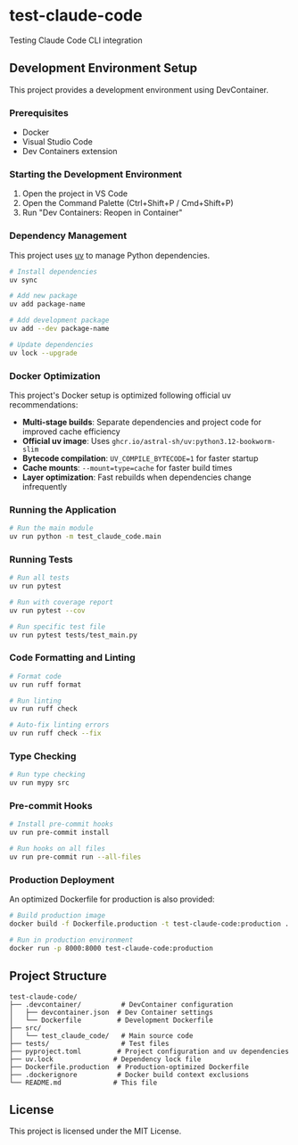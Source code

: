 # test-claude-code

Testing Claude Code CLI integration

## Development Environment Setup

This project provides a development environment using DevContainer.

### Prerequisites

- Docker
- Visual Studio Code
- Dev Containers extension

### Starting the Development Environment

1. Open the project in VS Code
2. Open the Command Palette (Ctrl+Shift+P / Cmd+Shift+P)
3. Run "Dev Containers: Reopen in Container"

### Dependency Management

This project uses [uv](https://docs.astral.sh/uv/) to manage Python dependencies.

```bash
# Install dependencies
uv sync

# Add new package
uv add package-name

# Add development package
uv add --dev package-name

# Update dependencies
uv lock --upgrade
```

### Docker Optimization

This project's Docker setup is optimized following official uv recommendations:

- **Multi-stage builds**: Separate dependencies and project code for improved cache efficiency
- **Official uv image**: Uses `ghcr.io/astral-sh/uv:python3.12-bookworm-slim`
- **Bytecode compilation**: `UV_COMPILE_BYTECODE=1` for faster startup
- **Cache mounts**: `--mount=type=cache` for faster build times
- **Layer optimization**: Fast rebuilds when dependencies change infrequently

### Running the Application

```bash
# Run the main module
uv run python -m test_claude_code.main
```

### Running Tests

```bash
# Run all tests
uv run pytest

# Run with coverage report
uv run pytest --cov

# Run specific test file
uv run pytest tests/test_main.py
```

### Code Formatting and Linting

```bash
# Format code
uv run ruff format

# Run linting
uv run ruff check

# Auto-fix linting errors
uv run ruff check --fix
```

### Type Checking

```bash
# Run type checking
uv run mypy src
```

### Pre-commit Hooks

```bash
# Install pre-commit hooks
uv run pre-commit install

# Run hooks on all files
uv run pre-commit run --all-files
```

### Production Deployment

An optimized Dockerfile for production is also provided:

```bash
# Build production image
docker build -f Dockerfile.production -t test-claude-code:production .

# Run in production environment
docker run -p 8000:8000 test-claude-code:production
```

## Project Structure

```
test-claude-code/
├── .devcontainer/          # DevContainer configuration
│   ├── devcontainer.json  # Dev Container settings
│   └── Dockerfile         # Development Dockerfile
├── src/
│   └── test_claude_code/   # Main source code
├── tests/                  # Test files
├── pyproject.toml         # Project configuration and uv dependencies
├── uv.lock               # Dependency lock file
├── Dockerfile.production  # Production-optimized Dockerfile
├── .dockerignore          # Docker build context exclusions
└── README.md             # This file
```

## License
This project is licensed under the MIT License.